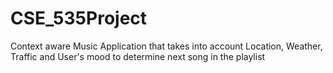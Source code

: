 # CSE_535Project

Context aware Music Application that takes into account Location, Weather, Traffic and User's mood to determine next song in the playlist
